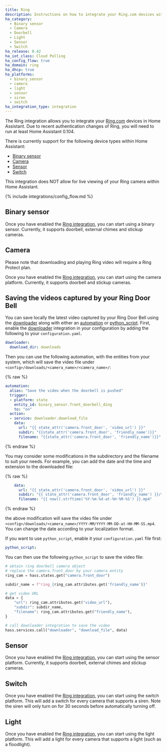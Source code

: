 ```yaml
---
title: Ring
description: Instructions on how to integrate your Ring.com devices within Home Assistant.
ha_category:
  - Binary sensor
  - Camera
  - Doorbell
  - Light
  - Sensor
  - Switch
ha_release: 0.42
ha_iot_class: Cloud Polling
ha_config_flow: true
ha_domain: ring
ha_dhcp: true
ha_platforms:
  - binary_sensor
  - camera
  - light
  - sensor
  - siren
  - switch
ha_integration_type: integration
---
```


The Ring integration allows you to integrate your [Ring.com](https://ring.com/) devices in Home Assistant. Due to recent authentication changes of Ring, you will need to run at least Home Assistant 0.104.

There is currently support for the following device types within Home Assistant:

- [Binary sensor](#binary-sensor)
- [Camera](#camera)
- [Sensor](#sensor)
- [Switch](#switch)

<p class='note'>
This integration does NOT allow for live viewing of your Ring camera within Home Assistant.
</p>

{% include integrations/config_flow.md %}

## Binary sensor

Once you have enabled the [Ring integration](/integrations/ring), you can start using a binary sensor. Currently, it supports doorbell, external chimes and stickup cameras.

## Camera

<div class='note'>
Please note that downloading and playing Ring video will require a Ring Protect plan.
</div>

Once you have enabled the [Ring integration](/integrations/ring), you can start using the camera platform. Currently, it supports doorbell and stickup cameras.

## Saving the videos captured by your Ring Door Bell

You can save locally the latest video captured by your Ring Door Bell using the [downloader](/integrations/downloader) along with either an [automation](/integrations/automation) or [python_script](/integrations/python_script). First, enable the [downloader](/integrations/downloader) integration in your configuration by adding the following to your `configuration.yaml`.

```yaml
downloader:
  download_dir: downloads
```

Then you can use the following automation, with the entities from your system, which will save the video file under `<config>/downloads/<camera_name>/<camera_name>/`:

{% raw %}

```yaml
automation:
  alias: "Save the video when the doorbell is pushed"
  trigger:
  - platform: state
    entity_id: binary_sensor.front_doorbell_ding
    to: "on"
  action:
  - service: downloader.download_file
    data:
      url: "{{ state_attr('camera.front_door', 'video_url') }}"
      subdir: "{{state_attr('camera.front_door', 'friendly_name')}}"
      filename: "{{state_attr('camera.front_door', 'friendly_name')}}"
```

{% endraw %}

You may consider some modifications in the subdirectory and the filename to suit your needs. For example, you can add the date and the time and extension to the downloaded file: 

{% raw %}
```yaml
    data:
      url: "{{ state_attr('camera.front_door', 'video_url') }}"
      subdir: "{{ state_attr('camera.front_door', 'friendly_name') }}/{{ now().strftime('%Y.%m') }}"
      filename: "{{ now().strftime('%Y-%m-%d-at-%H-%M-%S') }}.mp4"
```
{% endraw %}

the above modification will save the video file under `<config>/downloads/<camera_name>/YYYY-MM/YYYY-MM-DD-at-HH-MM-SS.mp4`. You can change the date according to your localization format.

If you want to use `python_script`, enable it your `configuration.yaml` file first:

```yaml
python_script:
```

You can then use the following `python_script` to save the video file:

```python
# obtain ring doorbell camera object
# replace the camera.front_door by your camera entity
ring_cam = hass.states.get("camera.front_door")

subdir_name = f"ring_{ring_cam.attributes.get('friendly_name')}"

# get video URL
data = {
    "url": ring_cam.attributes.get("video_url"),
    "subdir": subdir_name,
    "filename": ring_cam.attributes.get("friendly_name"),
}

# call downloader integration to save the video
hass.services.call("downloader", "download_file", data)
```

## Sensor

Once you have enabled the [Ring integration](/integrations/ring), you can start using the sensor platform. Currently, it supports doorbell, external chimes and stickup cameras.

## Switch

Once you have enabled the [Ring integration](/integrations/ring), you can start using the switch platform. This will add a switch for every camera that supports a siren. Note the siren will only turn on for 30 seconds before automatically turning off.

## Light

Once you have enabled the [Ring integration](/integrations/ring), you can start using the light platform. This will add a light for every camera that supports a light (such as a floodlight).
